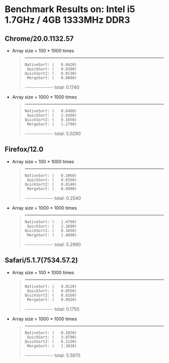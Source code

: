 # Benchmark Results on: Intel i5 1.7GHz / 4GB 1333MHz DDR3

## Chrome/20.0.1132.57
  - Array size = 100 * 1000 times
    >---------------------------
    >     NativeSort: (   0.0420)
    >      QuickSort: (   0.0390)
    >     QuickSort2: (   0.0130)
    >      MergeSort: (   0.0800)
    >-------------- total: 0.1740

  - Array size = 1000 * 1000 times
    >---------------------------
    >     NativeSort: (   0.6490)
    >      QuickSort: (   2.9360)
    >     QuickSort2: (   0.1650)
    >      MergeSort: (   1.2790)
    >-------------- total: 5.0290

## Firefox/12.0
  - Array size = 100 * 1000 times
    >---------------------------
    >     NativeSort: (   0.1060)
    >      QuickSort: (   0.0350)
    >     QuickSort2: (   0.0140)
    >      MergeSort: (   0.0990)
    >-------------- total: 0.2540

  - Array size = 1000 * 1000 times
    >---------------------------
    >     NativeSort: (   1.4760)
    >      QuickSort: (   2.1690)
    >     QuickSort2: (   0.1650)
    >      MergeSort: (   1.4890)
    >-------------- total: 5.2990

## Safari/5.1.7(7534.57.2)
  - Array size = 100 * 1000 times
    >---------------------------
    >     NativeSort: (   0.0120)
    >      QuickSort: (   0.0550)
    >     QuickSort2: (   0.0160)
    >      MergeSort: (   0.0920)
    >-------------- total: 0.1750

  - Array size = 1000 * 1000 times
    >---------------------------
    >     NativeSort: (   0.1830)
    >      QuickSort: (   3.8790)
    >     QuickSort2: (   0.2220)
    >      MergeSort: (   1.3030)
    >-------------- total: 5.5870